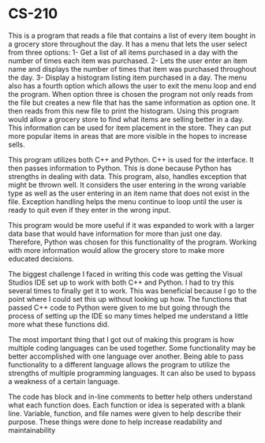 # CS-210

This is a program that reads a file that contains a list of every item bought in a grocery store throughout the day. 
It has a menu that lets the user select from three options:
  1- Get a list of all items purchased in a day with the number of times each item was purchased.
  2- Lets the user enter an item name and displays the number of times that item was purchased throughout the day. 
  3- Display a histogram listing item purchased in a day.
The menu also has a fourth option which allows the user to exit the menu loop and end the program.
When option three is chosen the program not only reads from the file but creates a new file that has the same information as option one.
It then reads from this new file to print the histogram.
Using this program would allow a grocery store to find what items are selling better in a day.
This information can be used for item placement in the store. They can put more popular items in areas that are more visible in the hopes to increase sells.

This program utilizes both C++ and Python. C++ is used for the interface. It then passes information to Python.
This is done because Python has strengths in dealing with data.
This program, also, handles exception that might be thrown well. 
It considers the user entering in the wrong variable type as well as the user entering in an item name that does not exist in the file.
Exception handling helps the menu continue to loop until the user is ready to quit even if they enter in the wrong input.

This program would be more useful if it was expanded to work with a larger data base that would have information for more than just one day.
Therefore, Python was chosen for this functionality of the program. Working with more information would allow the grocery store to make more educated decisions.

The biggest challenge I faced in writing this code was getting the Visual Studios IDE set up to work with both C++ and Python. 
I had to try this several times to finally get it to work. This was beneficial because I go to the point where I could set this up without looking up how.
The functions that passed C++ code to Python were given to me 
but going through the process of setting up the IDE so many times helped me understand a little more what these functions did.

The most important thing that I got out of making this program is how multiple coding languages can be used together.
Some functionality may be better accomplished with one language over another.
Being able to pass functionality to a different language allows the program to utilize the strengths of multiple programming languages.
It can also be used to bypass a weakness of a certain language.

The code has block and in-line comments to better help others understand what each function does.
Each function or idea is seperated with a blank line.
Variable, function, and file names were given to help describe their purpose.
These things were done to help increase readability and maintainability 
